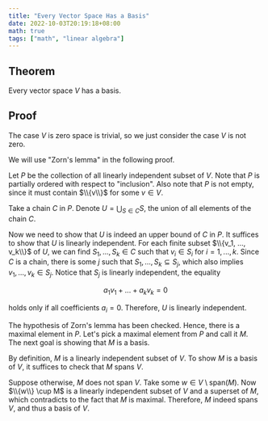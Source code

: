 ```yaml
---
title: "Every Vector Space Has a Basis"
date: 2022-10-03T20:19:18+08:00
math: true
tags: ["math", "linear algebra"]
---
```


## Theorem

Every vector space $V$ has a basis.

## Proof

The case $V$ is zero space is trivial, so we just consider the case $V$ is not zero.

We will use "Zorn's lemma" in the following proof.

Let $P$ be the collection of all linearly independent subset of $V$. Note that $P$ is partially ordered with respect to "inclusion". Also note that $P$ is not empty, since it must contain $\\{v\\}$ for some $v \in V$.

Take a chain $C$ in $P$. Denote $U = \bigcup_{S \in C} S$, the union of all elements of the chain $C$.

Now we need to show that $U$ is indeed an upper bound of $C$ in $P$. It suffices to show that $U$ is linearly independent. For each finite subset $\\{v_1, ..., v_k\\}$ of $U$, we can find $S_1, ..., S_k \in C$ such that $v_i \in S_i$ for $i = 1, ..., k$. Since $C$ is a chain, there is some $j$ such that $S_1, ..., S_k \subseteq S_j$, which also implies $v_1, ..., v_k \in S_j$. Notice that $S_j$ is linearly independent, the equality

$$a_1v_1 + ... + a_kv_k = 0$$

holds only if all coefficients $a_i = 0$. Therefore, $U$ is linearly independent.

The hypothesis of Zorn's lemma has been checked. Hence, there is a maximal element in $P$. Let's pick a maximal element from $P$ and call it $M$. The next goal is showing that $M$ is a basis.

By definition, $M$ is a linearly independent subset of $V$. To show $M$ is a basis of $V$, it suffices to check that $M$ spans $V$.

Suppose otherwise, $M$ does not span $V$. Take some $w \in V \setminus \text{span}(M)$. Now $\\{w\\} \cup M$ is a linearly independent subset of $V$ and a superset of $M$, which contradicts to the fact that $M$ is maximal. Therefore, $M$ indeed spans $V$, and thus a basis of $V$.
